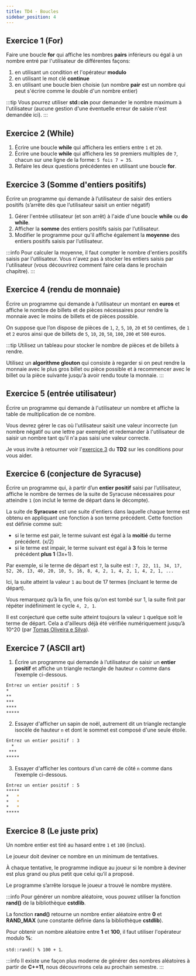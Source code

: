 ```yaml
---
title: TD4 - Boucles
sidebar_position: 4
---
```


## Exercice 1 (For)

Faire une boucle **for** qui affiche les nombres **pairs** inférieurs ou égal à un nombre entré par l'utilisateur de différentes façons:
  1. en utilisant un condition et l'opérateur **modulo**
  2. en utilisant le mot clé **continue**
  3. en utilisant une boucle bien choisie (un nombre **pair** est un nombre qui peut s'écrire comme le double d'un nombre entier)

:::tip
Vous pourrez utiliser **std::cin** pour demander le nombre maximum à l'utilisateur (aucune gestion d'une éventuelle erreur de saisie n'est demandée ici).
:::

## Exercice 2 (While)

1. Écrire une boucle **while** qui affichera les entiers entre `1` et `20`.
2. Écrire une boucle **while** qui affichera les `50` premiers multiples de `7`, chacun
sur une ligne de la forme: `5 fois 7 = 35`.
3. Refaire les deux questions précédentes en utilisant une boucle **for**.

## Exercice 3 (Somme d'entiers positifs)

Écrire un programme qui demande à l’utilisateur de saisir des entiers positifs (s’arrête dès que l’utilisateur saisit un entier négatif)


1. Gérer l'entrée utilisateur (et son arrêt) à l'aide d'une boucle **while** ou **do while**.
2. Afficher la **somme** des entiers positifs saisis par l’utilisateur.
3. Modifier le programme pour qu'il affiche également la **moyenne** des entiers positifs saisis par l’utilisateur.

:::info
Pour calculer la moyenne, il faut compter le nombre d'entiers positifs saisis par l'utilisateur.
Vous n'avez pas à stocker les entiers saisis par l'utilisateur (vous découvrirez comment faire cela dans le prochain chapitre).
:::

## Exercice 4 (rendu de monnaie)

Écrire un programme qui demande à l’utilisateur un montant en **euros** et affiche le nombre de billets et de pièces nécessaires pour rendre la monnaie avec le moins de billets et de pièces possible.

On suppose que l’on dispose de pièces de `1`, `2`, `5`, `10`, `20` et `50` centimes, de `1` et `2` euros ainsi que de billets de `5`, `10`, `20`, `50`, `100`, `200` et `500` euros.

:::tip
Utilisez un tableau pour stocker le nombre de pièces et de billets à rendre.

Utilisez un **algorithme glouton** qui consiste à regarder si on peut rendre la monnaie avec le plus gros billet ou pièce possible et à recommencer avec le billet ou la pièce suivante jusqu'à avoir rendu toute la monnaie.
:::

## Exercice 5 (entrée utilisateur)

Écrire un programme qui demande à l'utilisateur un nombre et affiche la table de multiplication de ce nombre.

Vous devrez gérer le cas où l'utilisateur saisit une valeur incorrecte (un nombre négatif ou une lettre par exemple) et redemander à l'utilisateur de saisir un nombre tant qu'il n'a pas saisi une valeur correcte.

Je vous invite à retourner voir l'[exercice 3](/TDs/S1/Conditions#exercice-3) du **TD2** sur les conditions pour vous aider.

## Exercice 6 (conjecture de Syracuse)

Écrire un programme qui, à partir d’un **entier positif** saisi par l’utilisateur, affiche le nombre de termes de la suite de Syracuse nécessaires pour atteindre `1` (on inclut le terme de départ dans le décompte).

La suite de **Syracuse** est une suite d'entiers dans laquelle chaque terme est obtenu en appliquant une fonction à son terme précédent. Cette fonction est définie comme suit:

- si le terme est pair, le terme suivant est égal à la **moitié** du terme précédent. (x/2)
- si le terme est impair, le terme suivant est égal à **3** fois le terme précédent **plus 1** (3x+1).

Par exemple, si le terme de départ est `7`, la suite est :
`7, 22, 11, 34, 17, 52, 26, 13, 40, 20, 10, 5, 16, 8, 4, 2, 1, 4, 2, 1, 4, 2, 1, ...`

Ici, la suite atteint la valeur `1` au bout de 17 termes (incluant le terme de départ).

Vous remarquez qu’à la fin, une fois qu’on est tombé sur 1, la suite finit par répéter indéfiniment le cycle `4, 2, 1`.

Il est conjecturé que cette suite atteint toujours la valeur `1` quelque soit le terme de départ. Cela a d'ailleurs déjà été vérifiée numériquement jusqu’à 10^20 (par [Tomas Oliveira e Silva](https://www.ams.org/journals/mcom/1999-68-225/S0025-5718-99-01031-5/S0025-5718-99-01031-5.pdf)).

## Exercice 7 (ASCII art)

1. Écrire un programme qui demande à l’utilisateur de saisir un **entier positif** et affiche un triangle rectangle de hauteur `n` comme dans l’exemple ci-dessous.

```bash title="exemple d'exécution"
Entrez un entier positif : 5
*
**
***
****
*****
```

2. Essayer d'afficher un sapin de noël, autrement dit un triangle rectangle isocèle de hauteur `n` et dont le sommet est composé d'une seule étoile.

```bash title="exemple d'exécution"
Entrez un entier positif : 3
  *
 ***
*****
```

3. Essayer d'afficher les contours d'un carré de côté `n` comme dans l’exemple ci-dessous.

```bash title="exemple d'exécution"
Entrez un entier positif : 5
*****
*   *
*   *
*   *
*****
```

## Exercice 8 (Le juste prix)

Un nombre entier est tiré au hasard entre `1` et `100` (inclus).

Le joueur doit deviner ce nombre en un minimum de tentatives.

À chaque tentative, le programme indique au joueur si le nombre à deviner est plus grand ou plus petit que celui qu’il a proposé.

Le programme s’arrête lorsque le joueur a trouvé le nombre mystère.

:::info
Pour générer un nombre aléatoire, vous pouvez utiliser la fonction **rand()** de la bibliothèque **cstdlib**.

La fonction **rand()** retourne un nombre entier aléatoire entre **0** et **RAND_MAX** (une constante définie dans la bibliothèque **cstdlib**).

Pour obtenir un nombre aléatoire entre **1** et **100**, il faut utiliser l'opérateur modulo **%**:

`std::rand() % 100 + 1`.

:::info
Il existe une façon plus moderne de générer des nombres aléatoires à partir de **C++11**, nous découvrirons cela au prochain semestre.
:::
